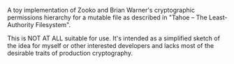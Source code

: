 A toy implementation of Zooko and Brian Warner's cryptographic permissions
hierarchy for a mutable file as described in "Tahoe – The Least-Authority
Filesystem".

This is NOT AT ALL suitable for use. It's intended as a simplified sketch of
the idea for myself or other interested developers and lacks most of the
desirable traits of production cryptography.
